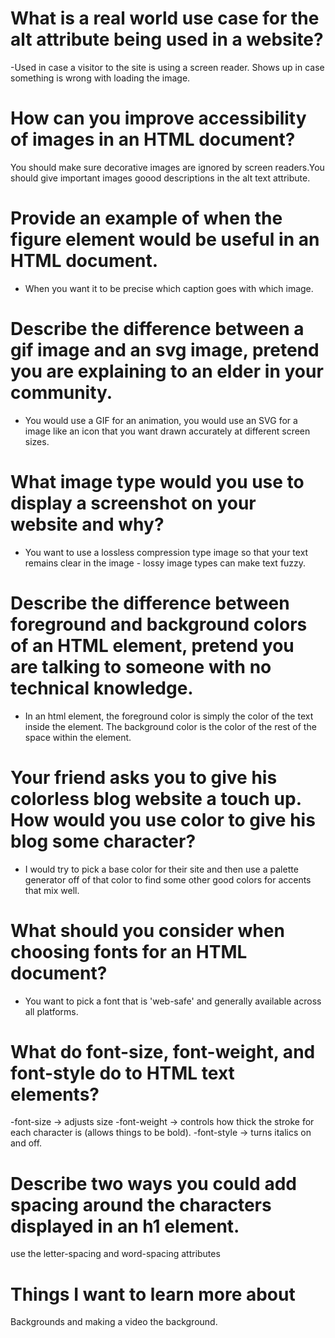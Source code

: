 # What is a real world use case for the alt attribute being used in a website?

-Used in case a visitor to the site is using a screen reader. Shows up in case something is wrong with loading the image.

# How can you improve accessibility of images in an HTML document?

You should make sure decorative images are ignored by screen readers.You should give important images goood descriptions in the alt text attribute.

# Provide an example of when the figure element would be useful in an HTML document.

- When you want it to be precise which caption goes with which image.

# Describe the difference between a gif image and an svg image, pretend you are explaining to an elder in your community.

- You would use a GIF for an animation, you would use an SVG for a image like an icon that you want drawn accurately at different screen sizes.

# What image type would you use to display a screenshot on your website and why?

- You want to use a lossless compression type image so that your text remains clear in the image - lossy image types can make text fuzzy.

# Describe the difference between foreground and background colors of an HTML element, pretend you are talking to someone with no technical knowledge.

- In an html element, the foreground color is simply the color of the text inside the element. The background color is the color of the rest of the space within the element.

# Your friend asks you to give his colorless blog website a touch up. How would you use color to give his blog some character?

- I would try to pick a  base color for their site and then use a palette generator off of that color to find some other good colors for accents that mix well.

# What should you consider when choosing fonts for an HTML document?

- You want to pick a font that is 'web-safe' and generally available across all platforms.

# What do font-size, font-weight, and font-style do to HTML text elements?

-font-size -> adjusts size -font-weight -> controls how thick the stroke for each character is (allows things to be bold). -font-style -> turns italics on and off.

# Describe two ways you could add spacing around the characters displayed in an h1 element.

use the letter-spacing and word-spacing attributes

# Things I want to learn more about

Backgrounds and making a video the background. 